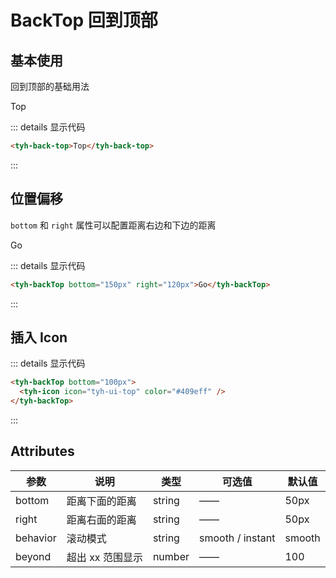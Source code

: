# BackTop 回到顶部

## 基本使用

回到顶部的基础用法

<tyh-back-top>Top</tyh-back-top>

::: details 显示代码

```html
<tyh-back-top>Top</tyh-back-top>
```

:::

## 位置偏移

`bottom` 和 `right` 属性可以配置距离右边和下边的距离

<tyh-backTop bottom="150px" right="120px">Go</tyh-backTop>

::: details 显示代码

```html
<tyh-backTop bottom="150px" right="120px">Go</tyh-backTop>
```

:::

## 插入 Icon

<tyh-backTop bottom="100px">
  <tyh-icon icon="tyh-ui-top" color="#409eff" />
</tyh-backTop>

::: details 显示代码

```html
<tyh-backTop bottom="100px">
  <tyh-icon icon="tyh-ui-top" color="#409eff" />
</tyh-backTop>
```

:::

## Attributes

| 参数     | 说明             | 类型   | 可选值           | 默认值 |
| -------- | ---------------- | ------ | ---------------- | ------ |
| bottom   | 距离下面的距离   | string | ——               | 50px   |
| right    | 距离右面的距离   | string | ——               | 50px   |
| behavior | 滚动模式         | string | smooth / instant | smooth |
| beyond   | 超出 xx 范围显示 | number | ——               | 100    |
